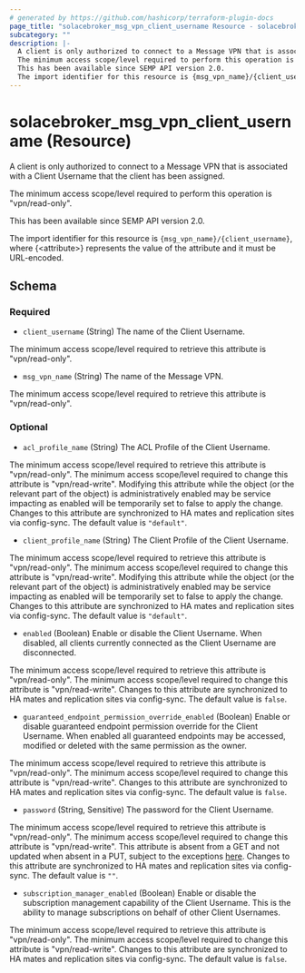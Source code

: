 ```yaml
---
# generated by https://github.com/hashicorp/terraform-plugin-docs
page_title: "solacebroker_msg_vpn_client_username Resource - solacebroker"
subcategory: ""
description: |-
  A client is only authorized to connect to a Message VPN that is associated with a Client Username that the client has been assigned.
  The minimum access scope/level required to perform this operation is "vpn/read-only".
  This has been available since SEMP API version 2.0.
  The import identifier for this resource is {msg_vpn_name}/{client_username}, where {&lt;attribute&gt;} represents the value of the attribute and it must be URL-encoded.
---
```


# solacebroker_msg_vpn_client_username (Resource)

A client is only authorized to connect to a Message VPN that is associated with a Client Username that the client has been assigned.



The minimum access scope/level required to perform this operation is "vpn/read-only".

This has been available since SEMP API version 2.0.

The import identifier for this resource is `{msg_vpn_name}/{client_username}`, where {&lt;attribute&gt;} represents the value of the attribute and it must be URL-encoded.



<!-- schema generated by tfplugindocs -->
## Schema

### Required

- `client_username` (String) The name of the Client Username.

The minimum access scope/level required to retrieve this attribute is "vpn/read-only".
- `msg_vpn_name` (String) The name of the Message VPN.

The minimum access scope/level required to retrieve this attribute is "vpn/read-only".

### Optional

- `acl_profile_name` (String) The ACL Profile of the Client Username.

The minimum access scope/level required to retrieve this attribute is "vpn/read-only". The minimum access scope/level required to change this attribute is "vpn/read-write". Modifying this attribute while the object (or the relevant part of the object) is administratively enabled may be service impacting as enabled will be temporarily set to false to apply the change. Changes to this attribute are synchronized to HA mates and replication sites via config-sync. The default value is `"default"`.
- `client_profile_name` (String) The Client Profile of the Client Username.

The minimum access scope/level required to retrieve this attribute is "vpn/read-only". The minimum access scope/level required to change this attribute is "vpn/read-write". Modifying this attribute while the object (or the relevant part of the object) is administratively enabled may be service impacting as enabled will be temporarily set to false to apply the change. Changes to this attribute are synchronized to HA mates and replication sites via config-sync. The default value is `"default"`.
- `enabled` (Boolean) Enable or disable the Client Username. When disabled, all clients currently connected as the Client Username are disconnected.

The minimum access scope/level required to retrieve this attribute is "vpn/read-only". The minimum access scope/level required to change this attribute is "vpn/read-write". Changes to this attribute are synchronized to HA mates and replication sites via config-sync. The default value is `false`.
- `guaranteed_endpoint_permission_override_enabled` (Boolean) Enable or disable guaranteed endpoint permission override for the Client Username. When enabled all guaranteed endpoints may be accessed, modified or deleted with the same permission as the owner.

The minimum access scope/level required to retrieve this attribute is "vpn/read-only". The minimum access scope/level required to change this attribute is "vpn/read-write". Changes to this attribute are synchronized to HA mates and replication sites via config-sync. The default value is `false`.
- `password` (String, Sensitive) The password for the Client Username.

The minimum access scope/level required to retrieve this attribute is "vpn/read-only". The minimum access scope/level required to change this attribute is "vpn/read-write". This attribute is absent from a GET and not updated when absent in a PUT, subject to the exceptions [here](https://docs.solace.com/Admin/SEMP/SEMP-API-Archit.htm#HTTP_Methods). Changes to this attribute are synchronized to HA mates and replication sites via config-sync. The default value is `""`.
- `subscription_manager_enabled` (Boolean) Enable or disable the subscription management capability of the Client Username. This is the ability to manage subscriptions on behalf of other Client Usernames.

The minimum access scope/level required to retrieve this attribute is "vpn/read-only". The minimum access scope/level required to change this attribute is "vpn/read-write". Changes to this attribute are synchronized to HA mates and replication sites via config-sync. The default value is `false`.
